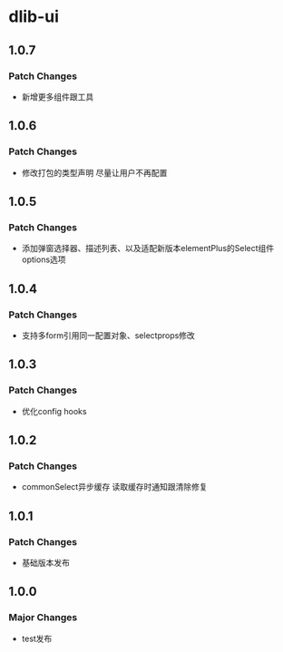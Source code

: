 # dlib-ui

## 1.0.7

### Patch Changes

- 新增更多组件跟工具

## 1.0.6

### Patch Changes

- 修改打包的类型声明 尽量让用户不再配置

## 1.0.5

### Patch Changes

- 添加弹窗选择器、描述列表、以及适配新版本elementPlus的Select组件options选项

## 1.0.4

### Patch Changes

- 支持多form引用同一配置对象、selectprops修改

## 1.0.3

### Patch Changes

- 优化config hooks

## 1.0.2

### Patch Changes

- commonSelect异步缓存 读取缓存时通知跟清除修复

## 1.0.1

### Patch Changes

- 基础版本发布

## 1.0.0

### Major Changes

- test发布
